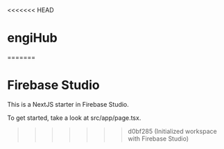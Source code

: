 <<<<<<< HEAD
# engiHub
=======
# Firebase Studio

This is a NextJS starter in Firebase Studio.

To get started, take a look at src/app/page.tsx.
>>>>>>> d0bf285 (Initialized workspace with Firebase Studio)
